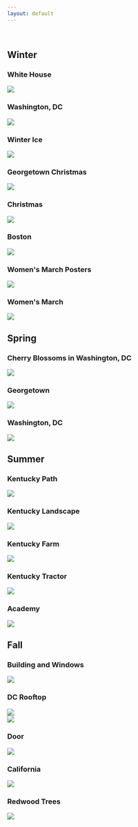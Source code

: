 ```yaml
---
layout: default
---
```


<br>

## Winter

### White House
<img class="profile-picture" src="white_house_winter.jpg">

<br>

### Washington, DC
<img class="profile-picture" src="washington_dc.jpg">

<br>

### Winter Ice
<img class="profile-picture" src="winter_ice.jpg">

<br>

### Georgetown Christmas
<img class="profile-picture" src="georgetown_christmas.jpg">

<br>

### Christmas
<img class="profile-picture" src="christmas.jpg">

<br>

### Boston
<img class="profile-picture" src="boston.jpg">

<br>

### Women's March Posters
<img class="profile-picture" src="womens_march_posters.jpg">

<br>

### Women's March
<img class="profile-picture" src="womens_march.jpg">

## Spring

### Cherry Blossoms in Washington, DC
<img class="profile-picture" src="cherry_blossoms.jpg">

### Georgetown
<img class="profile-picture" src="georgetown.jpg">

### Washington, DC
<img class="profile-picture" src="dc.jpg">

## Summer

### Kentucky Path
<img class="profile-picture" src="kentucky_path.jpg">

<br>

### Kentucky Landscape
<img class="profile-picture" src="kentucky_landscape.jpg">

<br>

### Kentucky Farm
<img class="profile-picture" src="kentucky_farm.jpg">

<br>

### Kentucky Tractor
<img class="profile-picture" src="kentucky_truck.jpg">

<br>

### Academy
<img class="profile-picture" src="academy.jpg">

<br>

## Fall

### Building and Windows
<img class="profile-picture" src="building_and_windows.jpg">

<br>

### DC Rooftop
<img class="profile-picture" src="dc_rooftop.jpg">

<br>

<img class="profile-picture" src="dc_rooftop_expanded.jpg">

<br>

### Door
<img class="profile-picture" src="door.jpg">

<br>

### California
<img class="profile-picture" src="california.jpg">

<br>

### Redwood Trees
<img class="profile-picture" src="redwood_trees.jpg">

<br>

